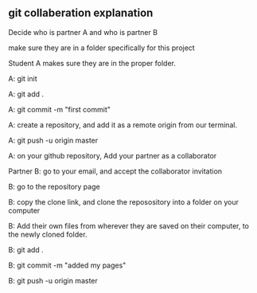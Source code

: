 ## git collaberation explanation


Decide who is partner A and who is partner B

make sure they are in a folder specifically for this project

Student A  makes sure they are in the proper folder. 


A: git init

A: git add .

A: git commit -m "first commit"

A: create a repository, and add it as a remote origin from our terminal. 

A: git push -u origin master

A: on your github repository, Add your partner as a collaborator

Partner B: go to your email, and accept the collaborator invitation

B: go to the repository page

B: copy the clone link, and clone the reposository into a folder on your computer

B: Add their own files from wherever they are saved on their computer, to the newly cloned folder. 

B: git add .

B: git commit -m "added my pages" 

B: git push -u origin master

